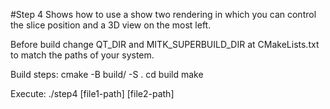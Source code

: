 #Step 4
Shows how to use a show two rendering in which you can control the slice position and a 3D view on the most left.

Before build change QT_DIR and MITK_SUPERBUILD_DIR at CMakeLists.txt to match the paths of your system.

Build steps:
cmake -B build/ -S .
cd build
make

Execute:
./step4 [file1-path] [file2-path]
